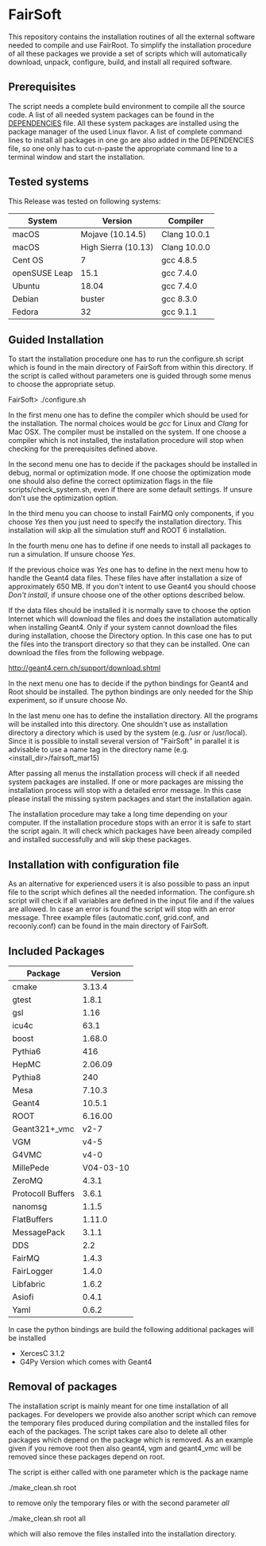 # FairSoft

This repository contains the installation routines of all the external software needed
to compile and use FairRoot.
To simplify the installation procedure of all these packages we provide a set of
scripts which will automatically download, unpack, configure, build‚ and install
all required software.

## Prerequisites

The script needs a complete build environment to compile all the source code. A list
of all needed system packages can be found in the [DEPENDENCIES](dependencies.md) file. All these system
packages are installed using the package manager of the used Linux flavor. A list of
complete command lines to install all packages in one go are also added in the
DEPENDENCIES file, so one only has to cut-n-paste the appropriate command line to a
terminal window and start the installation.

## Tested systems
This Release was tested on following systems:

| System   | Version              |  Compiler    |
|----------|----------------------|--------------|
| macOS    | Mojave (10.14.5)     | Clang 10.0.1 |
| macOS    | High Sierra (10.13)  | Clang 10.0.0 |
| Cent OS  | 7                    | gcc 4.8.5    |
| openSUSE Leap   | 15.1          | gcc 7.4.0    |
| Ubuntu  | 18.04                 | gcc 7.4.0    |
| Debian  | buster                | gcc 8.3.0    |
| Fedora  | 32                    | gcc 9.1.1    |

## Guided Installation

To start the installation procedure one has to run the configure.sh script which is
found in the main directory of FairSoft from within this directory. If the script is
called without parameters one is guided through some menus to choose the appropriate
setup.

  FairSoft> ./configure.sh

In the first menu one has to define the compiler which should be used for the
installation. The normal choices would be _gcc_ for Linux and _Clang_ for Mac OSX.
The compiler must be installed on the system. If one choose a compiler which is not
installed, the installation procedure will stop when checking for the prerequisites
defined above.

In the second menu one has to decide if the packages should be installed in
debug, normal or optimization mode. If one choose the optimization mode one
should also define the correct optimization flags in the file
scripts/check_system.sh, even if there are some default settings.
If unsure don't use the optimization option.

In the third menu you can choose to install FairMQ only components,
if you choose _Yes_ then you just need to specify the installation directory. This installation will skip all the simulation stuff and ROOT 6 installation.

In the fourth menu one has to define if one needs to install all packages to
run a simulation. If unsure choose _Yes_.

If the previous choice was _Yes_ one has to define in the next menu how to handle the
Geant4 data files. These files have after installation a size of approximately 650 MB.
If you don't intent to use Geant4 you should choose _Don't install_, if unsure choose
one of the other options described below.

If the data files should be installed it is normally save to choose the
option Internet which will download the files and does the installation
automatically when installing Geant4.
Only if your system cannot download the files during installation, choose the
Directory option.  In this case one has to put the files into the transport directory
so that they can be installed. One can download the files from the following webpage.

http://geant4.cern.ch/support/download.shtml


In the next menu one has to decide if the python bindings for Geant4 and Root should
be installed. The python bindings are only needed for the Ship experiment,
so if unsure choose _No_.

In the last menu one has to define the installation directory. All the programs will be
installed into this directory. One shouldn't use as installation directory a directory
which is used by the system (e.g. /usr or /usr/local). Since it is possible to install
several version of "FairSoft" in parallel it is advisable to use a name tag in the
directory name (e.g. <install_dir>/fairsoft_mar15)

After passing all menus the installation process will check if all needed system
packages are installed. If one or more packages are missing the installation process
will stop with a detailed error message. In this case please install the missing
system packages and start the installation again.

The installation procedure may take a long time depending on your computer. If the
installation procedure stops with an error it is safe to start the script again.
It will check which packages have been already compiled and installed successfully
and will skip these packages.

## Installation with configuration file

As an alternative for experienced users it is also possible to pass an input file to
the script which defines all the needed information. The configure.sh script will
check if all variables are defined in the input file and if the values are allowed.
In case an error is found the script will stop with an error message. Three example
files (automatic.conf, grid.conf, and recoonly.conf) can be found in the main
directory of FairSoft.

## Included Packages

|Package|Version|
|---|---|
| cmake  |3.13.4 |
| gtest  |1.8.1|
| gsl    |1.16|
| icu4c  |63.1|
| boost  |1.68.0|
| Pythia6 |416|
| HepMC  |2.06.09|
| Pythia8| 240|
| Mesa | 7.10.3|
| Geant4 |10.5.1|
| ROOT | 6.16.00|
| Geant321+_vmc| v2-7|
| VGM| v4-5|
| G4VMC| v4-0|
| MillePede |V04-03-10|
| ZeroMQ |4.3.1|
| Protocoll Buffers| 3.6.1|
| nanomsg |1.1.5|
| FlatBuffers |1.11.0|
| MessagePack |3.1.1|
| DDS |2.2|
| FairMQ |1.4.3|
| FairLogger |1.4.0|
| Libfabric |1.6.2|
| Asiofi |0.4.1|
| Yaml |0.6.2|


In case the python bindings are build the following additional packages will be installed
* XercesC 3.1.2
* G4Py Version which comes with Geant4


## Removal of packages

The installation script is mainly meant for one time installation of all packages.
For developers we provide also another script which can remove the temporary files
produced during compilation and the installed files for each of the packages.
The script takes care also to delete all other packages which depend on the
package which is removed. As an example given if you remove root then also
geant4, vgm and geant4_vmc will be removed since these packages depend on root.

The script is either called with one parameter which is the package name

   ./make_clean.sh root

to remove only the temporary files or with the second parameter _all_

  ./make_clean.sh root all

which will also remove the files installed into the installation directory.

